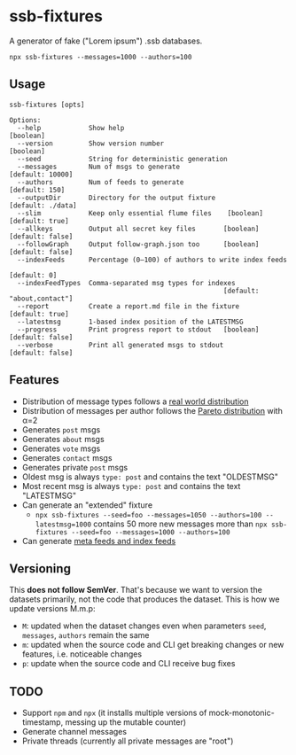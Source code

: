 <!--
SPDX-FileCopyrightText: 2021 Andre 'Staltz' Medeiros

SPDX-License-Identifier: CC0-1.0
-->

# ssb-fixtures

A generator of fake ("Lorem ipsum") .ssb databases.

```
npx ssb-fixtures --messages=1000 --authors=100
```

## Usage

```
ssb-fixtures [opts]

Options:
  --help            Show help                                          [boolean]
  --version         Show version number                                [boolean]
  --seed            String for deterministic generation
  --messages        Num of msgs to generate                     [default: 10000]
  --authors         Num of feeds to generate                      [default: 150]
  --outputDir       Directory for the output fixture           [default: ./data]
  --slim            Keep only essential flume files    [boolean] [default: true]
  --allkeys         Output all secret key files       [boolean] [default: false]
  --followGraph     Output follow-graph.json too      [boolean] [default: false]
  --indexFeeds      Percentage (0–100) of authors to write index feeds
                                                                    [default: 0]
  --indexFeedTypes  Comma-separated msg types for indexes
                                                      [default: "about,contact"]
  --report          Create a report.md file in the fixture       [default: true]
  --latestmsg       1-based index position of the LATESTMSG
  --progress        Print progress report to stdout   [boolean] [default: false]
  --verbose         Print all generated msgs to stdout          [default: false]
```

## Features

- Distribution of message types follows a [real world distribution](https://github.com/arj03/ssb-new-format#message-types)
- Distribution of messages per author follows the [Pareto distribution](https://en.wikipedia.org/wiki/Pareto_distribution) with α=2
- Generates `post` msgs
- Generates `about` msgs
- Generates `vote` msgs
- Generates `contact` msgs
- Generates private `post` msgs
- Oldest msg is always `type: post` and contains the text "OLDESTMSG"
- Most recent msg is always `type: post` and contains the text "LATESTMSG"
- Can generate an "extended" fixture
  - `npx ssb-fixtures --seed=foo --messages=1050 --authors=100 --latestmsg=1000` contains 50 more new messages more than `npx ssb-fixtures --seed=foo --messages=1000 --authors=100`
- Can generate [meta feeds and index feeds](https://github.com/ssb-ngi-pointer/ssb-secure-partial-replication-spec)

## Versioning

This **does not follow SemVer**. That's because we want to version the datasets primarily, not the code that produces the dataset. This is how we update versions M.m.p:

- `M`: updated when the dataset changes even when parameters `seed`, `messages`, `authors` remain the same
- `m`: updated when the source code and CLI get breaking changes or new features, i.e. noticeable changes
- `p`: update when the source code and CLI receive bug fixes

## TODO

- Support `npm` and `npx` (it installs multiple versions of mock-monotonic-timestamp, messing up the mutable counter)
- Generate channel messages
- Private threads (currently all private messages are "root")
